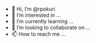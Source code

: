 - 👋 Hi, I’m @rpokuri
- 👀 I’m interested in ...
- 🌱 I’m currently learning ...
- 💞️ I’m looking to collaborate on ...
- 📫 How to reach me ...

<!---
rpokuri/rpokuri is a ✨ special ✨ repository because its `README.md` (this file) appears on your GitHub profile.
You can click the Preview link to take a look at your changes.
--->
